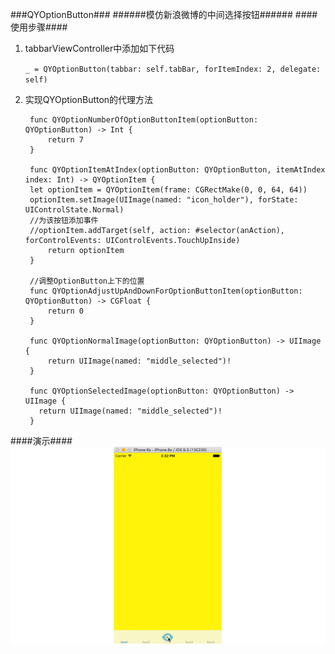 ###QYOptionButton###
######模仿新浪微博的中间选择按钮######
####使用步骤####

1. tabbarViewController中添加如下代码
 
	`_ = QYOptionButton(tabbar: self.tabBar, forItemIndex: 2, delegate: self)`

2. 实现QYOptionButton的代理方法

		func QYOptionNumberOfOptionButtonItem(optionButton: QYOptionButton) -> Int {
        	return 7
    	}
    	
    	func QYOptionItemAtIndex(optionButton: QYOptionButton, itemAtIndex index: Int) -> QYOptionItem {
        let optionItem = QYOptionItem(frame: CGRectMake(0, 0, 64, 64))
        optionItem.setImage(UIImage(named: "icon_holder"), forState: UIControlState.Normal)
        //为该按钮添加事件
		//optionItem.addTarget(self, action: #selector(anAction), forControlEvents: UIControlEvents.TouchUpInside)
        	return optionItem
   		}

		//调整OptionButton上下的位置
    	func QYOptionAdjustUpAndDownForOptionButtonItem(optionButton: QYOptionButton) -> CGFloat {
        	return 0
    	}
    
    	func QYOptionNormalImage(optionButton: QYOptionButton) -> UIImage {
        	return UIImage(named: "middle_selected")!
    	}
    
    	func QYOptionSelectedImage(optionButton: QYOptionButton) -> UIImage {
      	  return UIImage(named: "middle_selected")!
    	}

####演示####
![](optionbutton.gif)